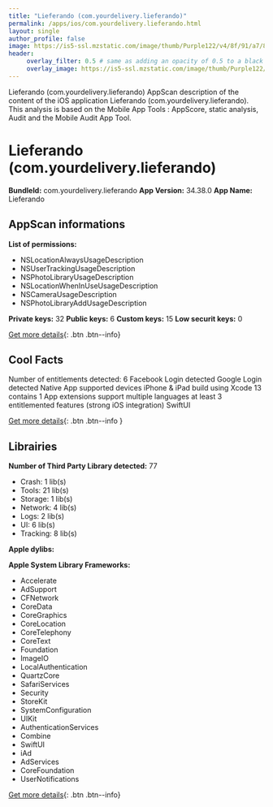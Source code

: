 ```yaml
---
title: "Lieferando (com.yourdelivery.lieferando)"
permalink: /apps/ios/com.yourdelivery.lieferando.html
layout: single
author_profile: false
image: https://is5-ssl.mzstatic.com/image/thumb/Purple122/v4/8f/91/a7/8f91a724-b77c-097e-ce14-b098dab89560/AppIcon-1x_U007emarketing-0-7-0-85-220.png/512x512bb.jpg
header: 
     overlay_filter: 0.5 # same as adding an opacity of 0.5 to a black background
     overlay_image: https://is5-ssl.mzstatic.com/image/thumb/Purple122/v4/8f/91/a7/8f91a724-b77c-097e-ce14-b098dab89560/AppIcon-1x_U007emarketing-0-7-0-85-220.png/512x512bb.jpg
---
```

Lieferando (com.yourdelivery.lieferando) AppScan description of the content of the iOS application Lieferando (com.yourdelivery.lieferando). This analysis is based on the Mobile App Tools : AppScore, static analysis, Audit and the Mobile Audit App Tool.

# Lieferando (com.yourdelivery.lieferando)

**BundleId:** com.yourdelivery.lieferando
**App Version:** 34.38.0
**App Name:** Lieferando


## AppScan informations 

**List of permissions:** 
- NSLocationAlwaysUsageDescription
- NSUserTrackingUsageDescription
- NSPhotoLibraryUsageDescription
- NSLocationWhenInUseUsageDescription
- NSCameraUsageDescription
- NSPhotoLibraryAddUsageDescription
  
  
**Private keys:** 32
**Public keys:** 6
**Custom keys:** 15
**Low securit keys:** 0
  
[Get more details](/pricing.html){: .btn .btn--info}

## Cool Facts

Number of entitlements detected: 6
Facebook Login detected
Google Login detected
Native App
supported devices iPhone & iPad
build using Xcode 13
contains 1 App extensions
support multiple languages
at least 3 entitlemented features (strong iOS integration)
SwiftUI
  
[Get more details](/pricing.html){: .btn .btn--info }

## Librairies 
**Number of Third Party Library detected:** 77
- Crash: 1 lib(s)
- Tools: 21 lib(s)
- Storage: 1 lib(s)
- Network: 4 lib(s)
- Logs: 2 lib(s)
- UI: 6 lib(s)
- Tracking: 8 lib(s)


**Apple dylibs:**


**Apple System Library Frameworks:**
- Accelerate
- AdSupport
- CFNetwork
- CoreData
- CoreGraphics
- CoreLocation
- CoreTelephony
- CoreText
- Foundation
- ImageIO
- LocalAuthentication
- QuartzCore
- SafariServices
- Security
- StoreKit
- SystemConfiguration
- UIKit
- AuthenticationServices
- Combine
- SwiftUI
- iAd
- AdServices
- CoreFoundation
- UserNotifications


  
[Get more details](/pricing.html){: .btn .btn--info}

